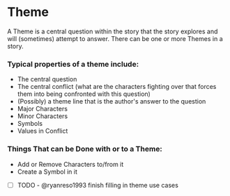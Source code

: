 # Theme

A Theme is a central question within the story that the story explores and will (sometimes) attempt to answer. There can be one or more Themes in a story. 

### Typical properties of a theme include:

- The central question
- The central conflict (what are the characters fighting over that forces them into being confronted with this question)
- (Possibly) a theme line that is the author's answer to the question
- Major Characters
- Minor Characters
- Symbols
- Values in Conflict

### Things That can be Done with or to a Theme:

- Add or Remove Characters to/from it
- Create a Symbol in it
- [ ] TODO - @ryanreso1993 finish filling in theme use cases
